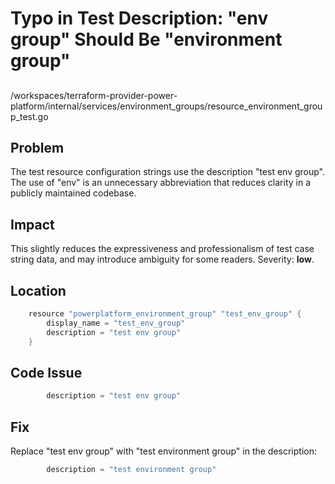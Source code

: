 # Typo in Test Description: "env group" Should Be "environment group"

##

/workspaces/terraform-provider-power-platform/internal/services/environment_groups/resource_environment_group_test.go

## Problem

The test resource configuration strings use the description "test env group". The use of "env" is an unnecessary abbreviation that reduces clarity in a publicly maintained codebase.

## Impact

This slightly reduces the expressiveness and professionalism of test case string data, and may introduce ambiguity for some readers. Severity: **low**.

## Location

```go
	resource "powerplatform_environment_group" "test_env_group" {
		display_name = "test_env_group"
		description = "test env group"
	}
```

## Code Issue

```go
		description = "test env group"
```

## Fix

Replace "test env group" with "test environment group" in the description:

```go
		description = "test environment group"
```
